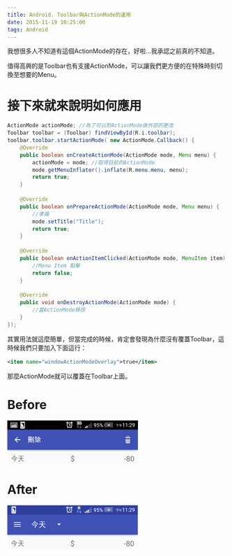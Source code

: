 ```yaml
---
title: Android. Toolbar與ActionMode的運用
date: 2015-11-19 10:25:00
tags: Android
---
```


我想很多人不知道有這個ActionMode的存在，好啦...我承認之前真的不知道。

值得高興的是Toolbar也有支援ActionMode，可以讓我們更方便的在特殊時刻切換至想要的Menu。

# 接下來就來說明如何應用

```java
ActionMode actionMode; //為了可以對ActionMode做外部的更改
Toolbar toolbar = (Toolbar) findViewById(R.i.toolbar);
toolbar.toolbar.startActionMode( new ActionMode.Callback() {
    @Override
    public boolean onCreateActionMode(ActionMode mode, Menu menu) {
        actionMode = mode; //取得目前的ActionMode
        mode.getMenuInflater().inflate(R.menu.menu, menu);
        return true;
    }

    @Override
    public boolean onPrepareActionMode(ActionMode mode, Menu menu) {
        //準備
        mode.setTitle("Title");
        return true;
    }

    @Override
    public boolean onActionItemClicked(ActionMode mode, MenuItem item) {
        //Menu Item 點擊
        return false;
    }

    @Override
    public void onDestroyActionMode(ActionMode mode) {
        //當ActionMode移除
    }
});
```

其實用法就這麼簡單，但當完成的時候，肯定會發現為什麼沒有覆蓋Toolbar，這時候我們只要加入下面這行：
```xml
<item name="windowActionModeOverlay">true</item>
```
那麼ActionMode就可以覆蓋在Toolbar上面。

# Before
<img src="/2015/11/19/Android-Toolbar與ActionMode的運用/actionMode_0.png" width="300">

# After
<img src="/2015/11/19/Android-Toolbar與ActionMode的運用/actionMode_1.png" width="300">